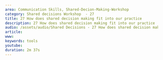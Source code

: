 ```yaml
---
area: Communication Skills, Shared-Decion-Making-Workshop
category: Shared decisions Workshop  - 27
title: 27 How does shared decision making fit into our practice
description: 27 How does shared decision making fit into our practice
audio: /assets/audio/Shared Decisions - 27 How does shared decision making fit into our practice_ Dave Tomson - MQ.mp3
article: 
www: 
keywords: tools
youtube: 
duration: 2m 37s
--- 
```

